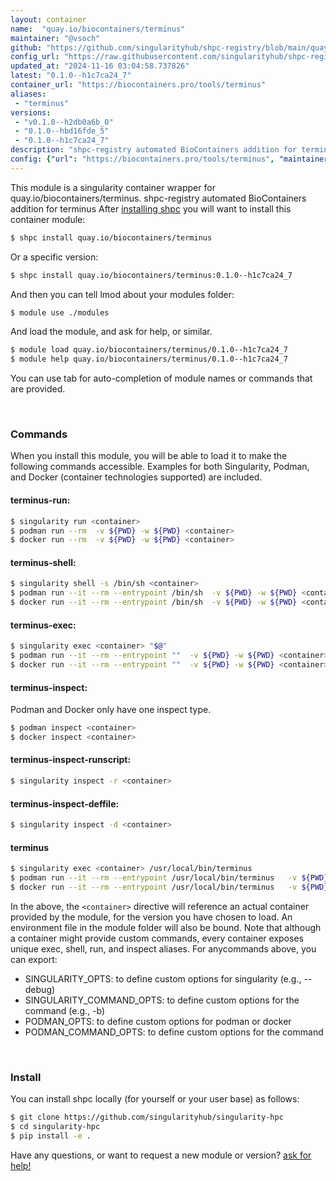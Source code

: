 ```yaml
---
layout: container
name:  "quay.io/biocontainers/terminus"
maintainer: "@vsoch"
github: "https://github.com/singularityhub/shpc-registry/blob/main/quay.io/biocontainers/terminus/container.yaml"
config_url: "https://raw.githubusercontent.com/singularityhub/shpc-registry/main/quay.io/biocontainers/terminus/container.yaml"
updated_at: "2024-11-16 03:04:58.737826"
latest: "0.1.0--h1c7ca24_7"
container_url: "https://biocontainers.pro/tools/terminus"
aliases:
 - "terminus"
versions:
 - "v0.1.0--h2db0a6b_0"
 - "0.1.0--hbd16fde_5"
 - "0.1.0--h1c7ca24_7"
description: "shpc-registry automated BioContainers addition for terminus"
config: {"url": "https://biocontainers.pro/tools/terminus", "maintainer": "@vsoch", "description": "shpc-registry automated BioContainers addition for terminus", "latest": {"0.1.0--h1c7ca24_7": "sha256:e9efc616500cdc1f5d873396a19186bdde07ce58cdcb313e890c21b651c7bebc"}, "tags": {"v0.1.0--h2db0a6b_0": "sha256:d697cdff1ac8396bbe362e3436073c5bc850c3b79bb6d40cdba5fb9e5ee009fa", "0.1.0--hbd16fde_5": "sha256:8d8d1f377af0a5959e9b32ba53cff31a7aa3488f752456f873c5cdd9d4ad5558", "0.1.0--h1c7ca24_7": "sha256:e9efc616500cdc1f5d873396a19186bdde07ce58cdcb313e890c21b651c7bebc"}, "docker": "quay.io/biocontainers/terminus", "aliases": {"terminus": "/usr/local/bin/terminus"}}
---
```


This module is a singularity container wrapper for quay.io/biocontainers/terminus.
shpc-registry automated BioContainers addition for terminus
After [installing shpc](#install) you will want to install this container module:


```bash
$ shpc install quay.io/biocontainers/terminus
```

Or a specific version:

```bash
$ shpc install quay.io/biocontainers/terminus:0.1.0--h1c7ca24_7
```

And then you can tell lmod about your modules folder:

```bash
$ module use ./modules
```

And load the module, and ask for help, or similar.

```bash
$ module load quay.io/biocontainers/terminus/0.1.0--h1c7ca24_7
$ module help quay.io/biocontainers/terminus/0.1.0--h1c7ca24_7
```

You can use tab for auto-completion of module names or commands that are provided.

<br>

### Commands

When you install this module, you will be able to load it to make the following commands accessible.
Examples for both Singularity, Podman, and Docker (container technologies supported) are included.

#### terminus-run:

```bash
$ singularity run <container>
$ podman run --rm  -v ${PWD} -w ${PWD} <container>
$ docker run --rm  -v ${PWD} -w ${PWD} <container>
```

#### terminus-shell:

```bash
$ singularity shell -s /bin/sh <container>
$ podman run --it --rm --entrypoint /bin/sh  -v ${PWD} -w ${PWD} <container>
$ docker run --it --rm --entrypoint /bin/sh  -v ${PWD} -w ${PWD} <container>
```

#### terminus-exec:

```bash
$ singularity exec <container> "$@"
$ podman run --it --rm --entrypoint ""  -v ${PWD} -w ${PWD} <container> "$@"
$ docker run --it --rm --entrypoint ""  -v ${PWD} -w ${PWD} <container> "$@"
```

#### terminus-inspect:

Podman and Docker only have one inspect type.

```bash
$ podman inspect <container>
$ docker inspect <container>
```

#### terminus-inspect-runscript:

```bash
$ singularity inspect -r <container>
```

#### terminus-inspect-deffile:

```bash
$ singularity inspect -d <container>
```


#### terminus

```bash
$ singularity exec <container> /usr/local/bin/terminus
$ podman run --it --rm --entrypoint /usr/local/bin/terminus   -v ${PWD} -w ${PWD} <container> -c " $@"
$ docker run --it --rm --entrypoint /usr/local/bin/terminus   -v ${PWD} -w ${PWD} <container> -c " $@"
```



In the above, the `<container>` directive will reference an actual container provided
by the module, for the version you have chosen to load. An environment file in the
module folder will also be bound. Note that although a container
might provide custom commands, every container exposes unique exec, shell, run, and
inspect aliases. For anycommands above, you can export:

 - SINGULARITY_OPTS: to define custom options for singularity (e.g., --debug)
 - SINGULARITY_COMMAND_OPTS: to define custom options for the command (e.g., -b)
 - PODMAN_OPTS: to define custom options for podman or docker
 - PODMAN_COMMAND_OPTS: to define custom options for the command

<br>

### Install

You can install shpc locally (for yourself or your user base) as follows:

```bash
$ git clone https://github.com/singularityhub/singularity-hpc
$ cd singularity-hpc
$ pip install -e .
```

Have any questions, or want to request a new module or version? [ask for help!](https://github.com/singularityhub/singularity-hpc/issues)